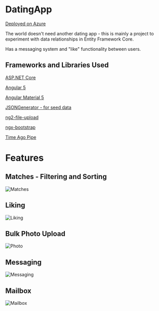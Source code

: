 # DatingApp

[Deployed on Azure](datingapp20180215105139.azurewebsites.net/)

The world doesn't need another dating app - this is mainly a project to experiment with data relationships in Entity Framework Core.

Has a messaging system and "like" functionality between users. 

## Frameworks and Libraries Used

[ASP.NET Core](https://docs.microsoft.com/en-us/aspnet/core/)

[Angular 5](https://angular.io)

[Angular Material 5](https://material.angular.io/)

[JSONGenerator - for seed data](https://www.json-generator.com/)

[ng2-file-upload](https://github.com/valor-software/ng2-file-upload)

[ngx-bootstrap](https://valor-software.com/ngx-bootstrap/#/)

[Time Ago Pipe](https://www.npmjs.com/package/time-ago-pipe)

# Features

## Matches - Filtering and Sorting

![Matches](https://i.imgur.com/O7T9USQ.png)

## Liking

![Liking](https://i.imgur.com/7MFxWgm.png)

## Bulk Photo Upload

![Photo](https://i.imgur.com/VM6SqZf.png)

## Messaging 

![Messaging](https://i.imgur.com/A0H2jnS.png)

## Mailbox

![Mailbox](https://i.imgur.com/GyJVpfH.png)

